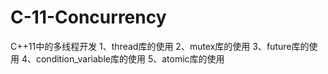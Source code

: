 # C-11-Concurrency
C++11中的多线程开发
1、thread库的使用
2、mutex库的使用
3、future库的使用
4、condition_variable库的使用
5、atomic库的使用